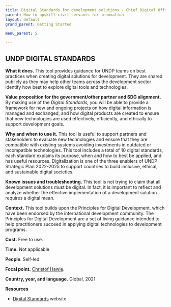 ```yaml
---
title: Digital Standards for development solutions - Chief Digital Office
parent: How to upskill civil servants for innovation
layout: default
grand_parent: Getting Started

menu_parent: 5

---
```


## UNDP DIGITAL STANDARDS

**What it does.** This tool provides guidance for UNDP teams on best practices when creating digital solutions for development. They are shared publicly as they may help other teams across the development sector identify how best to explore digital tools and technologies.

**Value proposition for the government/other partner and SDG alignment.** By making use of the _Digital Standards,_ you will be able to provide a framework for new and ongoing projects on how digital information is managed and exchanged, and how digital products are created to ensure that new technologies are used effectively, efficiently, and ethically to support development goals.

**Why and when to use it.** This tool is useful to support partners and stakeholders to evaluate new technologies and ensure that they are compatible with existing systems avoiding investments in outdated or incompatible technologies. This tool includes a total of 10 digital standards, each standard explains its purpose, when and how to best be applied, and has useful resources. Digitalization is one of the three enablers of UNDP Strategic Plan 2022-2025 to support countries to build inclusive, ethical, and sustainable digital societies.

**Known issues and troubleshooting.** This tool is not trying to claim that all development solutions must be digital. In fact, it is important to reflect and analyze whether the effective implementation of a development solution requires a digital mean.

**Context.** This tool builds upon the Principles for Digital Development, which have been endorsed by the international development community. The Principles for Digital Development are a set of living guidance intended to help practitioners succeed in applying digital technologies to development programs.

**Cost.** Free to use.

**Time.** Not applicable

**People**. Self-led.

**Focal point.** [Christof Hawle](/national_innovation_ecosystems_toolkit/contributors/Christof-Hawle.html).

**Country, year, and language.** Global, 2021

**Resources**

- [Digital Standards](https://www.undp.org/digital/standards) website



